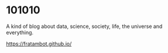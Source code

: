 # 101010

A kind of blog about data, science, society, life, the universe and everything.

https://fratambot.github.io/
